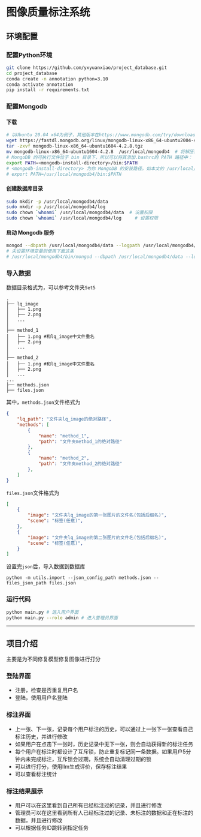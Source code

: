 # 图像质量标注系统

## 环境配置

### 配置Python环境

```bash
git clone https://github.com/yxyuanxiao/project_database.git
cd project_database
conda create -n annotation python=3.10
conda activate annotation
pip install -r requirements.txt
```

### 配置Mongodb

#### 下载

```bash
# 以Ubuntu 20.04 x64为例子，其他版本在https://www.mongodb.com/try/download/community-edition/releases/archive中下载
wget https://fastdl.mongodb.org/linux/mongodb-linux-x86_64-ubuntu2004-4.4.29.tgz
tar -zxvf mongodb-linux-x86_64-ubuntu1604-4.2.8.tgz
mv mongodb-linux-x86_64-ubuntu1604-4.2.8  /usr/local/mongodb4  # 将解压包拷贝到指定目录
# MongoDB 的可执行文件位于 bin 目录下，所以可以将其添加.bashrc的 PATH 路径中：
export PATH=<mongodb-install-directory>/bin:$PATH
# <mongodb-install-directory> 为你 MongoDB 的安装路径。如本文的 /usr/local/mongodb4 。
# export PATH=/usr/local/mongodb4/bin:$PATH
```

#### 创建数据库目录

```bash
sudo mkdir -p /usr/local/mongodb4/data
sudo mkdir -p /usr/local/mongodb4/log
sudo chown `whoami` /usr/local/mongodb4/data  # 设置权限
sudo chown `whoami` /usr/local/mongodb4/log     # 设置权限
```

#### 启动 Mongodb 服务

```bash
mongod --dbpath /usr/local/mongodb4/data --logpath /usr/local/mongodb4/log --fork
# 未设置环境变量则使用下面这条
# /usr/local/mongodb4/bin/mongod --dbpath /usr/local/mongodb4/data --logpath /usr/local/mongodb4/log --fork
```

### 导入数据

数据目录格式为，可以参考文件夹`Set5`

```
.
├── lq_image
│   ├── 1.png
│   ├── 2.png
│   ...
│
├── method_1
│   ├── 1.png #和lq_image中文件重名
│   ├── 2.png 
│   ...
│
├── method_2
│   ├── 1.png #和lq_image中文件重名
│   ├── 2.png 
│   ...
...
├── methods.json
├── files.json
```

其中，`methods.json`文件格式为

```json
{
    "lq_path": "文件夹lq_image的绝对路径", 
    "methods": [
        {
            "name": "method_1",
            "path": "文件夹method_1的绝对路径"
        },
        {
            "name": "method_2",
            "path": "文件夹method_2的绝对路径"
        },
    ]
}
```

`files.json`文件格式为

```json
[
    {
        "image": "文件夹lq_image的第一张图片的文件名(包括后缀名)",
        "scene": "标签(任意)",
    },
    {
        "image": "文件夹lq_image的第二张图片的文件名(包括后缀名)",
        "scene": "标签(任意)",
    }
]
```

设置完`json`后，导入数据到数据库

```
python -m utils.import --json_config_path methods.json --files_json_path files.json
```

### 运行代码

```bash
python main.py # 进入用户界面
python main.py --role admin # 进入管理员界面
```

---

## 项目介绍

主要是为不同修复模型修复图像进行打分

### 登陆界面

- 注册，检查是否重复用户名
- 登陆，使用用户名登陆

### 标注界面

- 上一张、下一张，记录每个用户标注的历史，可以通过上一张下一张查看自己标注历史，并进行修改
- 如果用户在点击下一张时，历史记录中无下一张，则会自动获得新的标注任务
- 每个用户在标注时都设计了互斥锁，防止重复标记同一条数据。如果用户5分钟内未完成标注，互斥锁会过期，系统会自动清理过期的锁
- 可以进行打分，使用llm生成评价，保存标注结果
- 可以查看标注统计

### 标注结果展示

- 用户可以在这里看到自己所有已经标注过的记录，并且进行修改
- 管理员可以在这里看到所有人已经标注过的记录、未标注的数据和正在标注的数据，并且进行修改
- 可以根据任务ID跳转到指定任务

